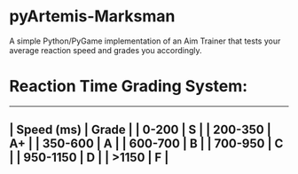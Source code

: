 # pyArtemis-Marksman
A simple Python/PyGame implementation of an Aim Trainer that tests your average reaction speed and grades you accordingly.

# Reaction Time Grading System:
--------------------------
|  Speed (ms)  |  Grade  |
|    0-200     |    S    |
|   200-350    |    A+   |
|   350-600    |    A    |
|   600-700    |    B    |
|   700-950    |    C    |
|   950-1150   |    D    |
|   >1150      |    F    |
--------------------------


